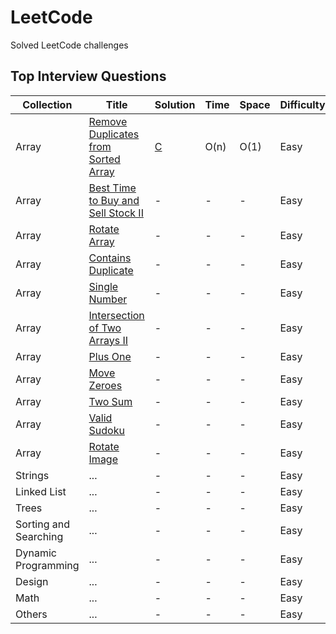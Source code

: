 # LeetCode
Solved LeetCode challenges

## Top Interview Questions
| Collection | Title | Solution | Time | Space | Difficulty |
| --- | --- | --- | --- | --- | --- |
| Array | [Remove Duplicates from Sorted Array](https://leetcode.com/explore/interview/card/top-interview-questions-easy/92/array/727/) | [C](https://github.com/rogermiranda1000/LeetCode/tree/master/C/RemoveDuplicatesSorted.c) | O(n) | O(1) | Easy |
| Array | [Best Time to Buy and Sell Stock II](https://leetcode.com/explore/interview/card/top-interview-questions-easy/92/array/564/) | - | - | - | Easy |
| Array | [Rotate Array](https://leetcode.com/explore/interview/card/top-interview-questions-easy/92/array/646/) | - | - | - | Easy |
| Array | [Contains Duplicate](https://leetcode.com/explore/interview/card/top-interview-questions-easy/92/array/578/) | - | - | - | Easy |
| Array | [Single Number](https://leetcode.com/explore/interview/card/top-interview-questions-easy/92/array/549/) | - | - | - | Easy |
| Array | [Intersection of Two Arrays II](https://leetcode.com/explore/interview/card/top-interview-questions-easy/92/array/674/) | - | - | - | Easy |
| Array | [Plus One](https://leetcode.com/explore/interview/card/top-interview-questions-easy/92/array/559/) | - | - | - | Easy |
| Array | [Move Zeroes](https://leetcode.com/explore/interview/card/top-interview-questions-easy/92/array/567/) | - | - | - | Easy |
| Array | [Two Sum](https://leetcode.com/explore/interview/card/top-interview-questions-easy/92/array/546/) | - | - | - | Easy |
| Array | [Valid Sudoku](https://leetcode.com/explore/interview/card/top-interview-questions-easy/92/array/769/) | - | - | - | Easy |
| Array | [Rotate Image](https://leetcode.com/explore/interview/card/top-interview-questions-easy/92/array/770/) | - | - | - | Easy |
| Strings | ... | - | - | - | Easy |
| Linked List | ... | - | - | - | Easy |
| Trees | ... | - | - | - | Easy |
| Sorting and Searching | ... | - | - | - | Easy |
| Dynamic Programming | ... | - | - | - | Easy |
| Design | ... | - | - | - | Easy |
| Math | ... | - | - | - | Easy |
| Others | ... | - | - | - | Easy |